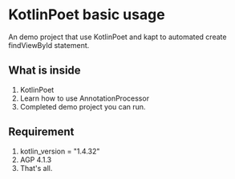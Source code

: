 # KotlinPoet basic usage
An demo project that use KotlinPoet and kapt to automated create findViewById statement.

## What is inside
1. KotlinPoet
2. Learn how to use AnnotationProcessor
3. Completed demo project you can run.
## Requirement
1. kotlin_version = "1.4.32"
2. AGP 4.1.3
3. That's all.